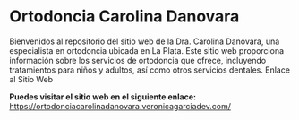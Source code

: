 # Ortodoncia Carolina Danovara

Bienvenidos al repositorio del sitio web de la Dra. Carolina Danovara, una especialista en ortodoncia ubicada en La Plata. Este sitio web proporciona información sobre los servicios de ortodoncia que ofrece, incluyendo tratamientos para niños y adultos, así como otros servicios dentales.
Enlace al Sitio Web

**Puedes visitar el sitio web en el siguiente enlace:** https://ortodonciacarolinadanovara.veronicagarciadev.com/
